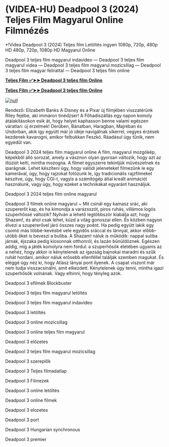 # (VIDEA-HU) Deadpool 3 (2024) Teljes Film Magyarul Online Filmnézés

*!Videa Deadpool 3 (2024) Teljes film Letöltés ingyen 1080p, 720p, 480p HD  480p, 720p, 1080p HD Magyarul Online

Deadpool 3 teljes film magyarul indavideo — Deadpool 3 teljes film magyarul videa — Deadpool 3 teljes film magyarul mozicsillag — Deadpool 3 teljes film magyar felirattal — Deadpool 3 teljes film online

**[Teljes Film ✅➤➤ Deadpool 3 teljes film Online](https://t.co/dRlBwCS5jr)**

**[Teljes Film ✅➤➤ Deadpool 3 teljes film Online](https://t.co/dRlBwCS5jr)**

[![null](https://static.wixstatic.com/media/855a25_043b5abeb4ae4d35ac003198e7fe56ed~mv2.gif)](https://t.co/dRlBwCS5jr)

Rendező: Elizabeth Banks A Disney és a Pixar új filmjében visszatérünk Riley fejébe, aki immáron tinédzser! A Főhadiszállás egy napon komoly átalakításokon esik át, hogy helyet kaphasson benne valami egészen váratlan: új érzelmek! Derűben, Bánatban, Haragban, Majréban és Undorban, akik így együtt már jó ideje navigálnak sikerrel, vegyes érzések kezdenek kavarogni, amikor felbukkan Feszkó. Ráadásul úgy tűnik, nem egyedül van.

Deadpool 3 2024 teljes film magyarul online A film, magyarul mozgókép, képekből álló sorozat, amely a vásznon olyan gyorsan változik, hogy azt az illúziót kelti, mintha mozogna. A filmet egyszerre tekintjük művészetnek és iparágnak. Lehet készíteni úgy, hogy valódi jeleneteket filmezünk le egy kamerával, úgy, hogy rajzokat fotózunk le, így tradicionális rajzfilmeket készítve, úgy, hogy CGI-t, vagyis a számítógép által kreált animációt használunk, vagy úgy, hogy ezeket a technikákat egyaránt használjuk.

Deadpool 3 2024 teljes film online magyarul

Deadpool 3 filmek online magyarul ~ Mit csinál egy kamasz srác, aki szupererőt kap, és ha kimondja a varázsszót, piros ruhás, villámos logós szuperhőssé változik? Nyilván a lehető legtöbbször kiabálja azt, hogy Shazam!, és ahol csak lehet, küzd a világ gonoszai ellen. És közben nagyon élvezi a szupererővel járó összes nagy poént. Ha pedig együtt lakik egy csomó más többé-kevésbé vele egyidős sráccal és lánnyal, akkor előbb-utóbb őket is beveszi a buliba. A Shazam! náluk is működik: nappal suliba járnak, éjszaka pedig kiosonnak otthonról, és lazán bűnüldöznek. Egészen addig, míg a játék komolyra nem fordul: a szuperhősök életében ugyanis az a nehéz, hogy akkor is kénytelenek az igazság bajnokai maradni és szűk ruhát hordani, amikor náluk erősebb ellenféllel találják szemben magukat. És eléggé úgy néz ki, hogy Atlasz lányai pont ilyenek. A csapat viszont már nem tudja visszacsinálni, amit elkezdett. Kénytelenek úgy tenni, mintha igazi szuperhősök volnának. Vagy elhinni, hogy tényleg azok.

Deadpool 3 efilmek Blockbuster

Deadpool 3 teljes film magyarul letöltés

Deadpool 3 teljes film magyarul indavideo

Deadpool 3 letöltés

Deadpool 3 online mozicsillag

Deadpool 3 online teljes film magyarul

Deadpool 3 előzetes

Deadpool 3 teljes film magyarul mozicsillag

Deadpool 3 szereplők

Deadpool 3 Teljes filmadatlap

Deadpool 3 Filmezek

Deadpool 3 online letöltés

Deadpool 3 online filmek

Deadpool 3 elozetes

Deadpool 3 port

Deadpool 3 Hungarian synchronous

Deadpool 3 premier
